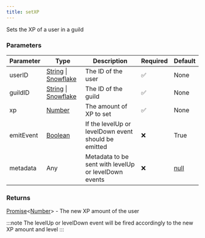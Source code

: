 ```yaml
---
title: setXP
---
```


Sets the XP of a user in a guild

### Parameters

| Parameter | Type | Description | Required | Default |
|-----------|------|-------------|----------|---------|
|userID|[String](https://developer.mozilla.org/en-US/docs/Web/JavaScript/Reference/Global_Objects/String) \| [Snowflake](https://old.discordjs.dev/#/docs/discord.js/main/typedef/Snowflake)|The ID of the user|✅|None|
|guildID|[String](https://developer.mozilla.org/en-US/docs/Web/JavaScript/Reference/Global_Objects/String) \| [Snowflake](https://old.discordjs.dev/#/docs/discord.js/main/typedef/Snowflake)|The ID of the guild|✅|None|
|xp|[Number](https://developer.mozilla.org/en-US/docs/Web/JavaScript/Reference/Global_Objects/Number)|The amount of XP to set|✅|None|
|emitEvent|[Boolean](https://developer.mozilla.org/en-US/docs/Web/JavaScript/Reference/Global_Objects/Boolean)|If the levelUp or levelDown event should be emitted|❌|True|
|metadata|Any|Metadata to be sent with levelUp or levelDown events|❌|[null](https://developer.mozilla.org/en-US/docs/Web/JavaScript/Reference/Operators/null)|


### Returns

[Promise](https://developer.mozilla.org/en-US/docs/Web/JavaScript/Reference/Global_Objects/Promise)\<[Number](https://developer.mozilla.org/en-US/docs/Web/JavaScript/Reference/Global_Objects/Number)\> - The new XP amount of the user

:::note
The levelUp or levelDown event will be fired accordingly to the new XP amount and level
:::